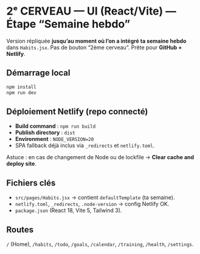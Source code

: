 # 2ᵉ CERVEAU — UI (React/Vite) — Étape “Semaine hebdo”

Version répliquée **jusqu’au moment où l’on a intégré ta semaine hebdo** dans `Habits.jsx`.
Pas de bouton “2ème cerveau”. Prête pour **GitHub + Netlify**.

## Démarrage local
```bash
npm install
npm run dev
```

## Déploiement Netlify (repo connecté)
- **Build command** : `npm run build`
- **Publish directory** : `dist`
- **Environment** : `NODE_VERSION=20`
- SPA fallback déjà inclus via `_redirects` et `netlify.toml`.

Astuce : en cas de changement de Node ou de lockfile → **Clear cache and deploy site**.

## Fichiers clés
- `src/pages/Habits.jsx` → contient `defaultTemplate` (ta semaine).
- `netlify.toml`, `_redirects`, `.node-version` → config Netlify OK.
- `package.json` (React 18, Vite 5, Tailwind 3).

## Routes
`/` (Home), `/habits`, `/todo`, `/goals`, `/calendar`, `/training`, `/health`, `/settings`.
